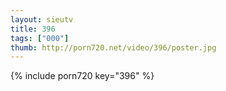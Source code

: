 ```yaml
--- 
layout: sieutv
title: 396
tags: ["000"]
thumb: http://porn720.net/video/396/poster.jpg
---
```

{% include porn720 key="396" %} 

